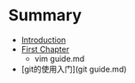 # Summary

* [Introduction](README.md)
* [First Chapter](chapter1.md)
   * vim guide.md
* [git的使用入门](git guide.md)

